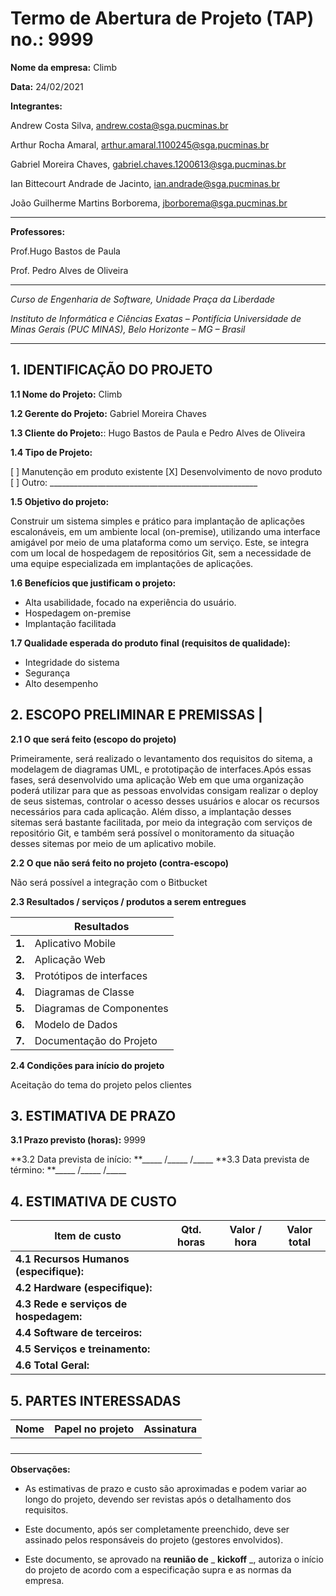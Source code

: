 # Termo de Abertura de Projeto (TAP) no.: 9999

**Nome da empresa:** Climb

**Data:** 24/02/2021

**Integrantes:**

Andrew Costa Silva, andrew.costa@sga.pucminas.br

Arthur Rocha Amaral, arthur.amaral.1100245@sga.pucminas.br

Gabriel Moreira Chaves, gabriel.chaves.1200613@sga.pucminas.br

Ian Bittecourt Andrade de Jacinto, ian.andrade@sga.pucminas.br

João Guilherme Martins Borborema, jborborema@sga.pucminas.br

---

**Professores:**

Prof.Hugo Bastos de Paula

Prof. Pedro Alves de Oliveira

---

_Curso de Engenharia de Software, Unidade Praça da Liberdade_

_Instituto de Informática e Ciências Exatas – Pontifícia Universidade de Minas Gerais (PUC MINAS), Belo Horizonte – MG – Brasil_

---

## 1. IDENTIFICAÇÃO DO PROJETO

**1.1 Nome do Projeto:** Climb

**1.2 Gerente do Projeto:** Gabriel Moreira Chaves

**1.3 Cliente do Projeto:**: Hugo Bastos de Paula e Pedro Alves de Oliveira

**1.4 Tipo de Projeto:**

[ ] Manutenção em produto existente
[X] Desenvolvimento de novo produto
[ ] Outro: \_\_\_\_\_\_\_\_\_\_\_\_\_\_\_\_\_\_\_\_\_\_\_\_\_\_\_\_\_\_\_\_\_\_\_\_\_\_\_\_\_\_\_\_\_\_\_\_\_\_\_\_

**1.5 Objetivo do projeto:**

Construir um sistema simples e prático para implantação de aplicações escalonáveis, em um ambiente local (on-premise), utilizando uma interface amigável por meio de uma plataforma como um serviço. Este, se integra com um local de hospedagem de repositórios Git, sem a necessidade de uma equipe especializada em implantações de aplicações.

**1.6 Benefícios que justificam o projeto:** 

- Alta usabilidade, focado na experiência do usuário.
- Hospedagem on-premise
- Implantação facilitada

**1.7 Qualidade esperada do produto final (requisitos de qualidade):**

- Integridade do sistema
- Segurança
- Alto desempenho

## **2. ESCOPO PRELIMINAR E PREMISSAS** |

**2.1 O que será feito (escopo do projeto)**

Primeiramente, será realizado o levantamento dos requisitos do sitema, a modelagem de diagramas UML, e prototipação de interfaces.Após essas fases, será desenvolvido uma aplicação Web em que uma organização poderá utilizar para que as pessoas envolvidas consigam realizar o deploy de seus sistemas, controlar o acesso desses usuários e alocar os recursos necessários para cada aplicação. Além disso, a implantação desses sitemas será bastante facilitada, por meio da integração com serviços de repositório Git, e também será possível o monitoramento da situação desses sitemas por meio de um aplicativo mobile.

**2.2 O que não será feito no projeto (contra-escopo)**

Não será possível a integração com o Bitbucket

**2.3 Resultados / serviços / produtos a serem entregues**

| | Resultados |
| --- | --- |
| **1.** | Aplicativo Mobile|
| **2.** | Aplicação Web |
| **3.** | Protótipos de interfaces |
| **4.** | Diagramas de Classe |
| **5.** | Diagramas de Componentes |
| **6.** | Modelo de Dados |
| **7.** | Documentação do Projeto |

**2.4 Condições para início do projeto**

Aceitação do tema do projeto pelos clientes

## 3. ESTIMATIVA DE PRAZO


**3.1 Prazo previsto (horas):** 9999

**3.2 Data prevista de início:  **\_\_\_\_\_ /\_\_\_\_\_ /\_\_\_\_\_ 
**3.3 Data prevista de término: **\_\_\_\_\_ /\_\_\_\_\_ /\_\_\_\_\_ 

## 4. ESTIMATIVA DE CUSTO

| Item de custo | Qtd. horas | Valor / hora  | Valor total |
| --- | --- | --- | --- |
| **4.1 Recursos Humanos** **(especifique):** |  |  |  |
| **4.2 Hardware (especifique):** |  |  |  |
| **4.3 Rede e serviços de hospedagem:** |  |  |  |
| **4.4 Software de terceiros:** |  |  |  |
| **4.5 Serviços e treinamento:** |  |  |  |
| **4.6 Total Geral:** |  |  |  |

## 5. PARTES INTERESSADAS

| Nome | Papel no projeto | Assinatura |
| --- | --- | --- |
|     |     |     |
|     |     |     |
|     |     |     |
|     |     |     |

**Observações:**

- As estimativas de prazo e custo são aproximadas e podem variar ao longo do projeto, devendo ser revistas após o detalhamento dos requisitos.

- Este documento, após ser completamente preenchido, deve ser assinado pelos responsáveis do projeto (gestores envolvidos).

- Este documento, se aprovado na **reunião de** _ **kickoff** _, autoriza o início do projeto de acordo com a especificação supra e as normas da empresa.

